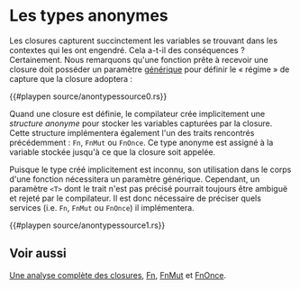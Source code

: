 # Les types anonymes

Les closures capturent succinctement les variables se trouvant dans les contextes qui les ont engendré. Cela a-t-il des conséquences ? Certainement. Nous remarquons qu'une fonction prête à recevoir une closure doit posséder un paramètre [générique](../chapitre12/genericite.html) pour définir le « régime » de capture que la closure adoptera :

{{#playpen source/anontypessource0.rs}}

Quand une closure est définie, le compilateur crée implicitement une *structure anonyme* pour stocker les variables capturées par la closure. Cette structure implémentera également l'un des traits rencontrés précédemment : `Fn`, `FnMut` ou `FnOnce`. Ce type anonyme est assigné à la variable stockée jusqu'à ce que la closure soit appelée.

Puisque le type créé implicitement est inconnu, son utilisation dans le corps d'une fonction nécessitera un paramètre générique. Cependant, un paramètre `<T>`  dont le trait n'est pas précisé pourrait toujours être ambiguë et rejeté par le compilateur. Il est donc nécessaire de préciser quels services (i.e. `Fn`, `FnMut` ou `FnOnce`) il implémentera.

{{#playpen source/anontypessource1.rs}}

## Voir aussi

[Une analyse complète des closures][analyse], [Fn][Fn], [FnMut][FnMut] et [FnOnce][FnOnce].

[analyse]: http://huonw.github.io/blog/2015/05/finding-closure-in-rust/
[Fn]: http://doc.rust-lang.org/std/ops/trait.Fn.html
[FnMut]: http://doc.rust-lang.org/std/ops/trait.FnMut.html
[FnOnce]: http://doc.rust-lang.org/std/ops/trait.FnOnce.html
